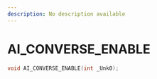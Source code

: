 ```yaml
---
description: No description available 
---
```


# AI_CONVERSE_ENABLE

```cpp
void AI_CONVERSE_ENABLE(int _Unk0);
```